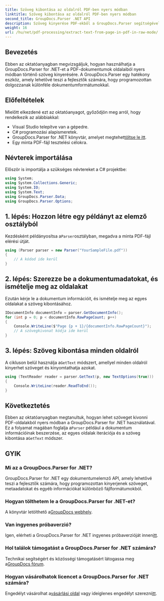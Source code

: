 ```yaml
---
title: Szöveg kibontása az oldalról PDF-ben nyers módban
linktitle: Szöveg kibontása az oldalról PDF-ben nyers módban
second_title: GroupDocs.Parser .NET API
description: Szöveg kinyerése PDF-ekből a GroupDocs.Parser segítségével C#-ban. Tanulja meg a hatékony PDF-szövegkivonást ezzel a hatékony .NET-könyvtárral.
weight: 16
url: /hu/net/pdf-processing/extract-text-from-page-in-pdf-in-raw-mode/
---
```

## Bevezetés
Ebben az oktatóanyagban megvizsgáljuk, hogyan használhatja a GroupDocs.Parser for .NET-et a PDF-dokumentumok oldalaiból nyers módban történő szöveg kinyerésére. A GroupDocs.Parser egy hatékony eszköz, amely lehetővé teszi a fejlesztők számára, hogy programozottan dolgozzanak különféle dokumentumformátumokkal.
## Előfeltételek
Mielőtt elkezdené ezt az oktatóanyagot, győződjön meg arról, hogy rendelkezik az alábbiakkal:
- Visual Studio telepítve van a gépedre.
- C# programozási alapismeretek.
- GroupDocs.Parser for .NET könyvtár, amelyet megtehet[töltse le itt](https://releases.groupdocs.com/parser/net/).
- Egy minta PDF-fájl tesztelési célokra.

## Névterek importálása
Először is importálja a szükséges névtereket a C# projektbe:
```csharp
using System;
using System.Collections.Generic;
using System.IO;
using System.Text;
using GroupDocs.Parser.Data;
using GroupDocs.Parser.Options;
```
## 1. lépés: Hozzon létre egy példányt az elemző osztályból
 Kezdésként példányosítsa a`Parser`osztályban, megadva a minta PDF-fájl elérési útját.
```csharp
using (Parser parser = new Parser("YourSampleFile.pdf"))
{
    // A kódod ide kerül
}
```
## 2. lépés: Szerezze be a dokumentumadatokat, és ismételje meg az oldalakat
Ezután kérje le a dokumentum információit, és ismételje meg az egyes oldalakat a szöveg kibontásához.
```csharp
IDocumentInfo documentInfo = parser.GetDocumentInfo();
for (int p = 0; p < documentInfo.RawPageCount; p++)
{
    Console.WriteLine($"Page {p + 1}/{documentInfo.RawPageCount}");
    // A szövegkivonat kódja ide kerül
}
```
## 3. lépés: Szöveg kibontása minden oldalról
 A cikluson belül használja a`GetText` módszert, amellyel minden oldalról kinyerhet szöveget és kinyomtathatja azokat.
```csharp
using (TextReader reader = parser.GetText(p, new TextOptions(true)))
{
    Console.WriteLine(reader.ReadToEnd());
}
```

## Következtetés
 Ebben az oktatóanyagban megtanultuk, hogyan lehet szöveget kivonni PDF-oldalakból nyers módban a GroupDocs.Parser for .NET használatával. Ez a folyamat magában foglalja a`Parser` például a dokumentum információinak beszerzése, az egyes oldalak iterációja és a szöveg kibontása a`GetText` módszer.

## GYIK
### Mi az a GroupDocs.Parser for .NET?
GroupDocs.Parser for .NET egy dokumentumelemző API, amely lehetővé teszi a fejlesztők számára, hogy programozottan kinyerjenek szöveget, metaadatokat és egyéb információkat különböző fájlformátumokból.
### Hogyan tölthetem le a GroupDocs.Parser for .NET-et?
 A könyvtár letölthető a[GroupDocs webhely](https://releases.groupdocs.com/parser/net/).
### Van ingyenes próbaverzió?
 Igen, elérheti a GroupDocs.Parser for .NET ingyenes próbaverzióját innen[itt](https://releases.groupdocs.com/).
### Hol találok támogatást a GroupDocs.Parser for .NET számára?
 Technikai segítségért és közösségi támogatásért látogassa meg a[GroupDocs fórum](https://forum.groupdocs.com/c/parser/17).
### Hogyan vásárolhatok licencet a GroupDocs.Parser for .NET számára?
 Engedélyt vásárolhat a[vásárlási oldal](https://purchase.groupdocs.com/buy) vagy ideiglenes engedélyt szerezni[itt](https://purchase.groupdocs.com/temporary-license/).